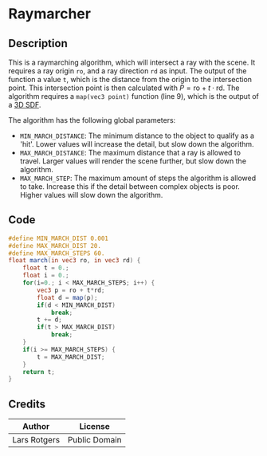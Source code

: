 # Raymarcher

## Description

This is a raymarching algorithm, which will intersect a ray with the scene. It requires a ray origin `ro`, and a ray direction `rd` as input.
The output of the function a value `t`, which is the distance from the origin to the intersection point.
This intersection point is then calculated with $P = \textrm{ro} + t\cdot \textrm{rd}$. The algorithm requires a `map(vec3 point)` function (line 9), which is the output of a [3D SDF](#). 

The algorithm has the following global parameters:

 * `MIN_MARCH_DISTANCE`: The minimum distance to the object to qualify as a 'hit'. Lower values will increase the detail, but slow down the algorithm.
 * `MAX_MARCH_DISTANCE`: The maximum distance that a ray is allowed to travel. Larger values will render the scene further, but slow down the algorithm.
 * `MAX_MARCH_STEP`: The maximum amount of steps the algorithm is allowed to take. Increase this if the detail between complex objects is poor. Higher values will slow down the algorithm.

## Code

```glsl
#define MIN_MARCH_DIST 0.001
#define MAX_MARCH_DIST 20.
#define MAX_MARCH_STEPS 60.
float march(in vec3 ro, in vec3 rd) {
    float t = 0.;
    float i = 0.;
    for(i=0.; i < MAX_MARCH_STEPS; i++) {
        vec3 p = ro + t*rd;
        float d = map(p);
        if(d < MIN_MARCH_DIST)
            break;
        t += d;
        if(t > MAX_MARCH_DIST)
            break;
    }
    if(i >= MAX_MARCH_STEPS) {
        t = MAX_MARCH_DIST;
    }
    return t;
}
```

## Credits

|Author|License|
|--|--|
|Lars Rotgers|Public Domain|
